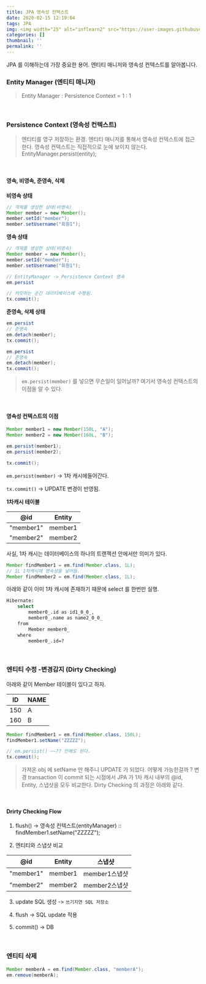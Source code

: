 ```yaml
---
title: JPA 영속성 컨텍스트
date: 2020-02-15 12:19:04
tags: JPA
img: <img width="25" alt="inflearn2" src="https://user-images.githubusercontent.com/28856435/74893276-55244f00-53cf-11ea-8a6d-90ac0c4eb72a.png">
categories: []
thumbnail: ''
permalink: ''
---
```


JPA 를 이해하는데 가장 중요한 용어.
엔티티 매니저와 영속성 컨텍스트를 알아봅니다.
<!-- excerpt -->

<!-- toc -->

### Entity Manager (엔티티 매니저)

>Entity Manager : Persistence Context = 1 : 1
<br/>

### Persistence Context (영속성 컨텍스트)

>엔티티를 영구 저장하는 환경.
엔티티 매니저를 통해서 영속성 컨텍스트에 접근한다. 영속성 컨텍스트는 직접적으로 눈에 보이지 않는다.
EntityManager.persist(entity);
<br/>

#### 영속, 비영속, 준영속, 삭제

__비영속 상태__

```java
// 객체를 생성한 상태(비영속)
Member member = new Member();
member.setId("member");
member.setUsername("회원1");
```

__영속 상태__
```java
// 객체를 생성한 상태(비영속)
Member member = new Member();
member.setId("member");
member.setUsername("회원1");

// EntityManager -> Persistence Context 영속
em.persist

// 커밋하는 순간 데이터베이스에 수행됨.
tx.commit();
```

__준영속, 삭제 상태__

```java
em.persist
// 준영속
em.detach(member);
tx.commit();
```

```java
em.persist
// 준영속
em.detach(member);
tx.commit();
```
>`em.persist(member)` 를 넣으면 무슨일이 일어날까?
여기서 영속성 컨텍스트의 이점을 알 수 있다.
<br/>


#### 영속성 컨텍스트의 이점

```java
Member member1 = new Member(150L, "A");
Member member2 = new Member(160L, "B");

em.persist(member1);
em.persist(member2);

tx.commit();
```
`em.persist(member)` -> 1차 캐시에들어간다.

`tx.commit()` -> UPDATE 변경이 반영됨.
<br/>

__1차캐시 테이블__

|@id|Entity|
|---|-----|
|"member1"|member1|
|"member2"|member2|

사실, 1차 캐시는 데이터베이스의 하나의 트랜젝션 안에서만 의미가 있다.

```java
Member findMember1 = em.find(Member.class, 1L);
// 1L 1차캐시에 영속성을 넣어둠.
Member findMember2 = em.find(Member.class, 1L);
```

아래와 같이 이미 1차 캐시에 존재하기 때문에 select 를 한번만 실행.
```bash
Hibernate: 
    select
        member0_.id as id1_0_0_,
        member0_.name as name2_0_0_ 
    from
        Member member0_ 
    where
        member0_.id=?
```
<br/>

### 엔티티 수정 -변경감지 (Dirty Checking)

아래와 같이 Member 테이블이 있다고 하자.

|ID|NAME|
|---|----|
|150|A|
|160|B|

```java
Member findMember1 = em.find(Member.class, 150L);
findMember1.setName("ZZZZZ");

// em.persist() ~~?? 안해도 된다.
tx.commit();
```
>가져온 obj 에 setName 만 해주니 UPDATE 가 되었다. 어떻게 가능한걸까 ?
변경 transaction 이 commit 되는 시점에서 JPA 가 1차 캐시 내부의 @id, Entity, 스냅샷을 모두 비교한다. 
Dirty Checking 의 과정은 아래와 같다.

<br/>

#### Drirty Checking Flow

1) flush() -> 영속성 컨텍스트(entityManager)
:: findMember1.setName("ZZZZZ");

2) 엔티티와 스냅샷 비교

|@id|Entity|스냅샷|
|---|-----|-----|
|"member1"|member1|member1스냅샷
|"member2"|member2|member2스냅샷

3) update SQL 생성 -> `쓰기지연 SQL 저장소`

4) flush -> SQL update 적용

5) commit() -> DB
<br/>

### 엔티티 삭제

```java
Member memberA = em.find(Member.class, "memberA");
em.remove(memberA);
```
